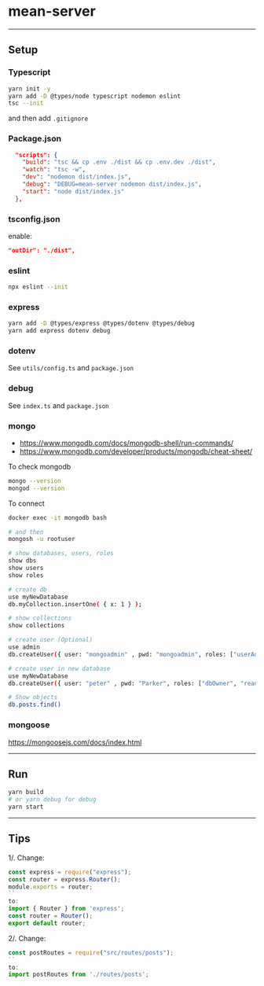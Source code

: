 # mean-server

---

## Setup

### Typescript

```bash
yarn init -y
yarn add -D @types/node typescript nodemon eslint
tsc --init
```

and then add `.gitignore`

### Package.json

```json
  "scripts": {
    "build": "tsc && cp .env ./dist && cp .env.dev ./dist",
    "watch": "tsc -w",
    "dev": "nodemon dist/index.js",
    "debug": "DEBUG=mean-server nodemon dist/index.js",
    "start": "node dist/index.js"
  },
```

### tsconfig.json

enable:

```json
"outDir": "./dist",
```

### eslint

```bash
npx eslint --init
```

### express

```bash
yarn add -D @types/express @types/dotenv @types/debug
yarn add express dotenv debug
```

### dotenv

See `utils/config.ts` and `package.json`

### debug

See `index.ts` and `package.json`

### mongo

- https://www.mongodb.com/docs/mongodb-shell/run-commands/
- https://www.mongodb.com/developer/products/mongodb/cheat-sheet/

To check mongodb

```bash
mongo --version
mongod --version
```

To connect

```bash
docker exec -it mongodb bash

# and then
mongosh -u rootuser

# show databases, users, roles
show dbs
show users
show roles

# create db
use myNewDatabase
db.myCollection.insertOne( { x: 1 } );

# show collections
show collections

# create user (Optional)
use admin
db.createUser({ user: "mongoadmin" , pwd: "mongoadmin", roles: ["userAdminAnyDatabase", "dbAdminAnyDatabase", "readWriteAnyDatabase"]})

# create user in new database
use myNewDatabase
db.createUser({ user: "peter" , pwd: "Parker", roles: ["dbOwner", "readWrite"]})

# Show objects
db.posts.find()
```

### mongoose

https://mongoosejs.com/docs/index.html

---

## Run

```bash
yarn build
# or yarn debug for debug
yarn start
```

---

## Tips

1/. Change:
```javascript
const express = require("express");
const router = express.Router();
module.exports = router;
`` 
to:
import { Router } from 'express';
const router = Router();
export default router;
```

2/. Change:
```javascript
const postRoutes = require("src/routes/posts");
`` 
to:
import postRoutes from './routes/posts';
```
